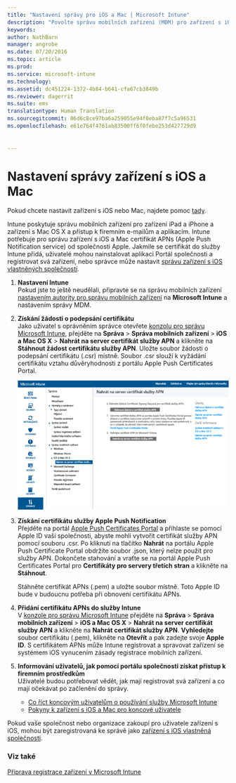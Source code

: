 ```yaml
---
title: "Nastavení správy pro iOS a Mac | Microsoft Intune"
description: "Povolte správu mobilních zařízení (MDM) pro zařízení s iOS včetně zařízení iPad a iPhone a zařízení s Mac OS X pomocí Microsoft Intune."
keywords: 
author: NathBarn
manager: angrobe
ms.date: 07/20/2016
ms.topic: article
ms.prod: 
ms.service: microsoft-intune
ms.technology: 
ms.assetid: dc451224-1372-4b84-b641-cfa67cb3849b
ms.reviewer: dagerrit
ms.suite: ems
translationtype: Human Translation
ms.sourcegitcommit: 06d6c8ce97ba6a259055e94f0eba87f7c5a96531
ms.openlocfilehash: e61e764f4761ab83500ff6f0febe253d427729d9


---
```


# Nastavení správy zařízení s iOS a Mac
Pokud chcete nastavit zařízení s iOS nebo Mac, najdete pomoc [tady](../enduser/using-your-ios-or-mac-os-x-device-with-intune.md).

Intune poskytuje správu mobilních zařízení pro zařízení iPad a iPhone a zařízení s Mac OS X a přístup k firemním e-mailům a aplikacím. Intune potřebuje pro správu zařízení s iOS a Mac certifikát APNs (Apple Push Notification service) od společnosti Apple. Jakmile se certifikát do služby Intune přidá, uživatelé mohou nainstalovat aplikaci Portál společnosti a registrovat svá zařízení, nebo správce může nastavit [správu zařízení s iOS vlastněných společností](enroll-corporate-owned-ios-devices-in-microsoft-intune.md).

1.  **Nastavení Intune**<br>
    Pokud jste to ještě neudělali, připravte se na správu mobilních zařízení [nastavením autority pro správu mobilních zařízení](get-ready-to-enroll-devices-in-microsoft-intune.md#set-mobile-device-management-authority) na **Microsoft Intune** a nastavením správy MDM.

2.  **Získání žádosti o podepsání certifikátu**<br>
    Jako uživatel s oprávněním správce otevřete [konzolu pro správu Microsoft Intune](http://manage.microsoft.com), přejděte na **Správa** &gt; **Správa mobilních zařízení** &gt; **iOS a Mac OS X** &gt; **Nahrát na server certifikát služby APN** a klikněte na **Stáhnout žádost certifikátu služby APN**. Uložte soubor žádosti o podepsání certifikátu (.csr) místně. Soubor .csr slouží k vyžádání certifikátu vztahu důvěryhodnosti z portálu Apple Push Certificates Portal.

    ![Dialogové okno nahrání certifikátu služby APN](../media/Intune-iOS-enrollment-with-apns.png)

3.  **Získání certifikátu služby Apple Push Notification**<br>
    Přejděte na portál [Apple Push Certificates Portal](http://go.microsoft.com/fwlink/?LinkId=269844) a přihlaste se pomocí Apple ID vaší společnosti, abyste mohli vytvořit certifikát služby APN pomocí souboru .csr. Po kliknutí na tlačítko **Nahrát** na portálu Apple Push Certificate Portal obdržíte soubor .json, který nelze použít pro služby APN. Dokončete stahování a vraťte se na portál Apple Push Certificates Portal pro **Certifikáty pro servery třetích stran** a klikněte na **Stáhnout**.

    Stáhněte certifikát APNs (.pem) a uložte soubor místně. Toto Apple ID bude v budoucnu potřeba při obnovení certifikátu APNs.

4.  **Přidání certifikátu APNs do služby Intune**<br>
    V [konzole pro správu Microsoft Intune](http://manage.microsoft.com) přejděte na **Správa** &gt; **Správa mobilních zařízení** &gt; **iOS a Mac OS X** &gt; **Nahrát na server certifikát služby APN** a klikněte na **Nahrát certifikát služby APN**. **Vyhledejte** soubor certifikátu (.pem), klikněte na **Otevřít** a pak zadejte svoje **Apple ID**. S certifikátem APNs může Intune registrovat a spravovat zařízení se systémem iOS vynucením zásady registrace mobilních zařízení.

5.  **Informování uživatelů, jak pomocí portálu společnosti získat přístup k firemním prostředkům**<br>
    Uživatelé budou potřebovat vědět, jak mají registrovat svá zařízení a co mají očekávat po začlenění do správy.
    - [Co říct koncovým uživatelům o používání služby Microsoft Intune](what-to-tell-your-end-users-about-using-microsoft-intune.md)
    - [Pokyny k zařízení s iOS a Mac pro koncové uživatele](../enduser/using-your-ios-or-mac-os-x-device-with-intune.md)

Pokud vaše společnost nebo organizace zakoupí pro uživatele zařízení s iOS, mohou být zaregistrovaná ke správě jako [zařízení s iOS vlastněná společností](enroll-corporate-owned-ios-devices-in-microsoft-intune.md).

### Viz také
[Příprava registrace zařízení v Microsoft Intune](get-ready-to-enroll-devices-in-microsoft-intune.md)



<!--HONumber=Aug16_HO1-->


